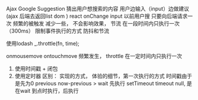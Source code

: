 Ajax Google Suggestion
猜出用户想搜索的内容
用户边输入（input）边做建议(ajax 后端去返回list dom )
react onChange  input 
以前用户搜 只要向后端请求一次
频繁的被触发  减少一些， 不会影响效果，
节流 在一段时间内只执行一次（300ms） 
限制事件执行的方式 防抖和节流

使用lodash  _.throttle(fn, time);

onmousemove ontouchmove 频繁发生，
throttle 在一定时间内只执行一次

1. 使用时间戳 + 闭包
2. 使用定时器
区别： 实现的方式， 体验的细节，第一次执行的方式 时间戳由于是先为0 previous now-previous > wait 先执行  setTimeout timeout null, 
是在wait 到点时执行，后执行